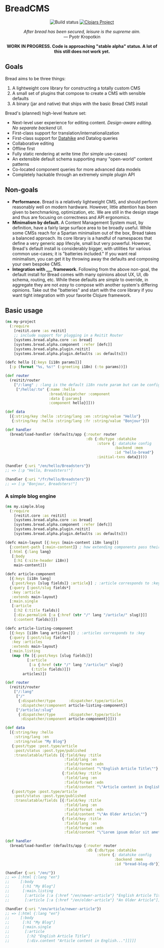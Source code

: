 # BreadCMS

<p align="center">
  <img alt="Build status" src="https://github.com/breadsystems/bread-cms/actions/workflows/test.yml/badge.svg" />
  <a href="https://clojars.org/systems.bread/bread-core"><img alt="Clojars Project" src="https://img.shields.io/clojars/v/systems.bread/bread-core.svg" /></a>
</p>

<p align="center">
  <i>After bread has been secured, leisure is the supreme aim.</i><br>
  — Pyotr Kropotkin
</p>

<p align="center">
  <strong>WORK IN PROGRESS. Code is approaching "stable alpha" status. A lot of this still does not work yet.</strong>
</p>

## Goals

Bread aims to be three things:

1. A lightweight core library for constructing a totally custom CMS
2. A small set of plugins that compose to create a CMS with sensible defaults
3. A binary (jar and native) that ships with the basic Bread CMS install

Bread's (planned) high-level feature set:

* Next-level user experience for editing content. *Design-aware editing. No separate backend UI.*
* First-class support for translation/internationalization
* First-class support for [Datahike](https://datahike.io/) and Datalog queries
* Collaborative editing
* Offline first
* Fully static rendering at write time (for simple use-cases)
* An extensible default schema supporting many "open-world" content patterns
* Co-located component queries for more advanced data models
* Completely hackable through an extremely simple plugin API

## Non-goals

* **Performance.** Bread is a relatively lightweight CMS, and should perform reasonably well on modern hardware. However, little attention has been given to benchmarking, optimization, etc. We are still in the design stage and thus are focusing on correctness and API ergonomics.
* **Minimalism by default.** A Content Management System must, by definition, have a fairly large surface area to be broadly useful. While some CMSs reach for a Spartan minimalism out of the box, Bread takes a balanced approach. Its core library is a handful of namespaces that define a very generic app lifecyle, small but very powerful. However, Bread's default install is considerably bigger, with utilities for various common use-cases; it is "batteries included." If you want real minimalism, you can get it by throwing away the defaults and composing your own bespoke CMS.
* **Integration with ___ framework.** Following from the above non-goal, the default install for Bread comes with many opinions about UX, UI, db schema, routing, etc. While these defaults are _simple_ to override, in aggregate they are not _easy_ to compose with another system's differing opinions. Take out the "batteries" and start with the core library if you want tight integration with your favorite Clojure framework.

## Basic usage

```clojure
(ns my-project
  (:require
    [reitit.core :as reitit]
    ;; include support for plugging in a Reitit Router
    [systems.bread.alpha.core :as bread]
    [systems.bread.alpha.component :refer [defc]]
    [systems.bread.alpha.plugin.reitit]
    [systems.bread.alpha.plugin.defaults :as defaults]))

(defc hello [{:keys [i18n params]}]
  [:p (format "%s, %s!" (:greeting i18n) (:to params))])

(def router
  (reitit/router
    ["/:lang" ; :lang is the default i18n route param but can be configured
     ["/hello/:to" {:name :hello
                    :bread/dispatcher :component
                    :data [:params]
                    :component hello}]]))

(def data
  [{:string/key :hello :string/lang :en :string/value "Hello"}
   {:string/key :hello :string/lang :fr :string/value "Bonjour"}])

(def handler
  (bread/load-handler (defaults/app {:router router
                                     :db {:db/type :datahike
                                          :store {; datahike config
                                                  :backend :mem
                                                  :id "hello-bread"}
                                          :initial-txns data}})))

(handler {:uri "/en/hello/Breadsters"})
;; => [:p "Hello, Breadsters!"]

(handler {:uri "/fr/hello/Breadsters"})
;; => [:p "Bonjour, Breadsters!"]
```

### A simple blog engine

```clojure
(ns my.simple.blog
  (:require
    [reitit.core :as reitit]
    [systems.bread.alpha.core :as bread]
    [systems.bread.alpha.component :refer [defc]]
    [systems.bread.alpha.plugin.reitit]
    [systems.bread.alpha.plugin.defaults :as defaults]))

(defc main-layout [{:keys [main-content i18n lang]}]
  {:content-path [:main-content]} ; how extending components pass their content
  [:html {:lang lang}
   [:body
    [:h1 (:site-header i18n)]
    main-content]])

(defc article-component
  [{:keys [i18n lang]
   {:post/keys [slug fields]} :article}] ; :article corresponds to :key
  {:query [:post/slug fields*]
   :key :article
   :extends main-layout}
  [:main.single
   [:article
    [:h2 (:title fields)]
    [:div.permalink [:a {:href (str "/" lang "/article/" slug)}]]
    (:content fields)]])

(defc article-listing-component
  [{:keys [i18n lang articles]}] ; :articles corresponds to :key
  {:query [:post/slug fields*]
   :key :articles
   :extends main-layout}
  [:main.listing
   (map (fn [{:post/keys [slug fields]}]
          [:article
           [:a {:href (str "/" lang "/article/" slug)}
            (:title fields)]])
        articles)])

(def router
  (reitit/router
    ["/:lang"
     ["/"
      {:dispatcher/type      :dispatcher.type/articles
       :dispatcher/component article-listing-component}]
     ["/article/:slug"
      {:dispatcher/type      :dispatcher.type/article
       :dispatcher/component article-component}]]))

(def data
  [{:string/key :hello
    :string/lang :en
    :string/value "My Blog"}
   {:post/type :post.type/article
    :post/status :post.type/published
    :translatable/fields [{:field/key :title
                           :field/lang :en
                           :field/format :edn
                           :field/content "\"English Article Title\""}
                          {:field/key :title
                           :field/lang :en
                           :field/format :edn
                           :field/content "\"Article content in English...\""}]}
   {:post/type :post.type/article
    :post/status :post.type/published
    :translatable/fields [{:field/key :title
                           :field/lang :en
                           :field/format :edn
                           :field/content "\"An Older Article\""}
                          {:field/key :title
                           :field/lang :en
                           :field/format :edn
                           :field/content "\"Lorem ipsum dolor sit amet\""}]}])

(def handler
  (bread/load-handler (defaults/app {:router router
                                     :db {:db/type :datahike
                                          :store {; datahike config
                                                  :backend :mem
                                                  :id "bread-blog-db"}}})))

(handler {:uri "/en/"})
;; => [:html {:lang "en"}
;;     [:body
;;      [:h1 "My Blog"]
;;      [:main.listing
;;       [:article [:a {:href "/en/newer-article"} "English Article Title"]]
;;       [:article [:a {:href "/en/older-article"} "An Older Article"]]]]]

(handler {:uri "/en/article/newer-article"})
;; => [:html {:lang "en"}
;;     [:body
;;      [:h1 "My Blog"]
;;      [:main.single
;;       [:article
;;        [:h2 "English Article Title"]
;;        [:div.content "Article content in English..."]]]]]
```
